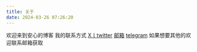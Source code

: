 ```yaml
---
title: 关于
date: 2024-03-26 07:26:20
---
```

欢迎来到安心的博客
我的联系方式
[X丨twitter](https://twitter.com/Anson_Quu)
[邮箱](mailto:service@anson.fun)
[telegram](https://t.me/uogkrx)
如果想要其他的欢迎联系邮箱获取
